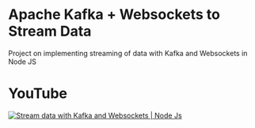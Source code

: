 # Apache Kafka + Websockets to Stream Data

Project on implementing streaming of data with Kafka and Websockets in Node JS


# YouTube
[![Stream data with Kafka and Websockets | Node Js](https://ytcards.demolab.com/?id=LW-c_WGVhkk&title=Stream+data+with+Kafka+and+Websockets+%7C+Node+Js&lang=en&timestamp=1709490624&background_color=%230d1117&title_color=%23ffffff&stats_color=%23dedede&max_title_lines=1&width=250&border_radius=5 "Stream data with Kafka and Websockets | Node Js")](https://www.youtube.com/watch?v=LW-c_WGVhkk)
